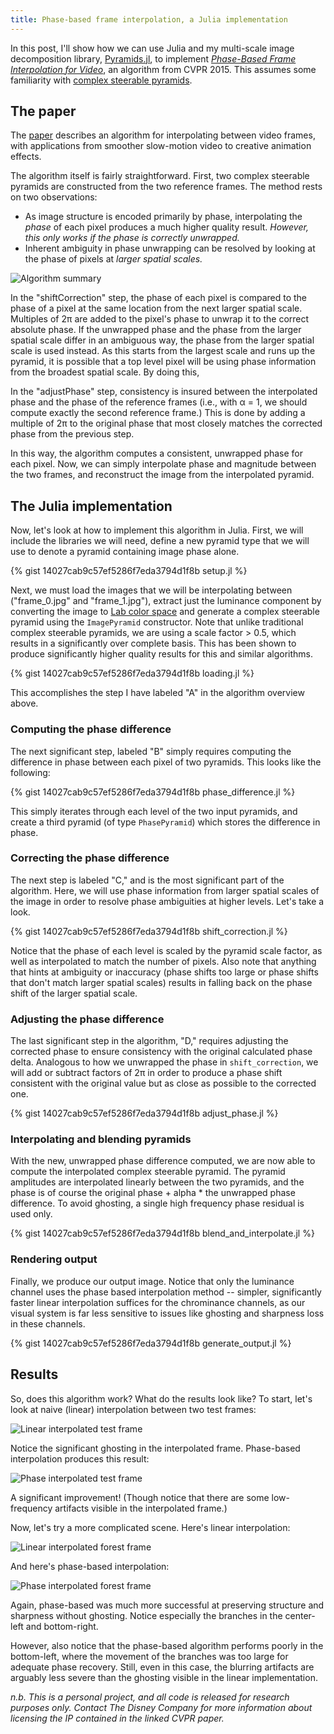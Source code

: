 ```yaml
---
title: Phase-based frame interpolation, a Julia implementation
---
```


In this post, I'll show how we can use Julia and my multi-scale image decomposition library, [Pyramids.jl](https://github.com/loganwilliams/Pyramids.jl), to implement [*Phase-Based Frame Interpolation for Video*](https://www.disneyresearch.com/publication/phasebased/), an algorithm from CVPR 2015. This assumes some familiarity with [complex steerable pyramids](http://www.cns.nyu.edu/~eero/STEERPYR/).

## The paper

The [paper](https://s3-us-west-1.amazonaws.com/disneyresearch/wp-content/uploads/20150605230239/Phase-Based-Frame-Interpolation-for-Video-Paper.pdf) describes an algorithm for interpolating between video frames, with applications from smoother slow-motion video to creative animation effects.

The algorithm itself is fairly straightforward. First, two complex steerable pyramids are constructed from the two reference frames. The method rests on two observations:

* As image structure is encoded primarily by phase, interpolating the *phase* of each pixel produces a much higher quality result. *However, this only works if the phase is correctly unwrapped.*
* Inherent ambiguity in phase unwrapping can be resolved by looking at the phase of pixels at *larger spatial scales.*

![Algorithm summary]({{site.baseurl}}/images/2016-07-15/algorithm.png)

In the "shiftCorrection" step, the phase of each pixel is compared to the phase of a pixel at the same location from the next larger spatial scale. Multiples of 2π are added to the pixel's phase to unwrap it to the correct absolute phase. If the unwrapped phase and the phase from the larger spatial scale differ in an ambiguous way, the phase from the larger spatial scale is used instead. As this starts from the largest scale and runs up the pyramid, it is possible that a top level pixel will be using phase information from the broadest spatial scale. By doing this, 

In the "adjustPhase" step, consistency is insured between the interpolated phase and the phase of the reference frames (i.e., with α = 1, we should compute exactly the second reference frame.) This is done by adding a multiple of 2π to the original phase that most closely matches the corrected phase from the previous step.

In this way, the algorithm computes a consistent, unwrapped phase for each pixel. Now, we can simply interpolate phase and magnitude between the two frames, and reconstruct the image from the interpolated pyramid.

## The Julia implementation

Now, let's look at how to implement this algorithm in Julia. First, we will include the libraries we will need, define a new pyramid type that we will use to denote a pyramid containing image phase alone.

{% gist 14027cab9c57ef5286f7eda3794d1f8b setup.jl %}

Next, we must load the images that we will be interpolating between ("frame_0.jpg" and "frame_1.jpg"), extract just the luminance component by converting the image to [Lab color space](https://en.wikipedia.org/wiki/Lab_color_space) and generate a complex steerable pyramid using the ```ImagePyramid``` constructor. Note that unlike traditional complex steerable pyramids, we are using a scale factor > 0.5, which results in a significantly over complete basis. This has been shown to produce significantly higher quality results for this and similar algorithms.

{% gist 14027cab9c57ef5286f7eda3794d1f8b loading.jl %}

This accomplishes the step I have labeled "A" in the algorithm overview above.

### Computing the phase difference

The next significant step, labeled "B" simply requires computing the difference in phase between each pixel of two pyramids. This looks like the following:

{% gist 14027cab9c57ef5286f7eda3794d1f8b phase_difference.jl %}

This simply iterates through each level of the two input pyramids, and create a third pyramid (of type ```PhasePyramid```) which stores the difference in phase.

### Correcting the phase difference

The next step is labeled "C," and is the most significant part of the algorithm. Here, we will use phase information from larger spatial scales of the image in order to resolve phase ambiguities at higher levels. Let's take a look.

{% gist 14027cab9c57ef5286f7eda3794d1f8b shift_correction.jl %}

Notice that the phase of each level is scaled by the pyramid scale factor, as well as interpolated to match the number of pixels. Also note that anything that hints at ambiguity or inaccuracy (phase shifts too large or phase shifts that don't match larger spatial scales) results in falling back on the phase shift of the larger spatial scale.

### Adjusting the phase difference

The last significant step in the algorithm, "D," requires adjusting the corrected phase to ensure consistency with the original calculated phase delta. Analogous to how we unwrapped the phase in ```shift_correction```, we will add or subtract factors of 2π in order to produce a phase shift consistent with the original value but as close as possible to the corrected one.

{% gist 14027cab9c57ef5286f7eda3794d1f8b adjust_phase.jl %}

### Interpolating and blending pyramids

With the new, unwrapped phase difference computed, we are now able to compute the interpolated complex steerable pyramid. The pyramid amplitudes are interpolated linearly between the two pyramids, and the phase is of course the original phase + alpha * the unwrapped phase difference. To avoid ghosting, a single high frequency phase residual is used only.

{% gist 14027cab9c57ef5286f7eda3794d1f8b blend_and_interpolate.jl %}

### Rendering output

Finally, we produce our output image. Notice that only the luminance channel uses the phase based interpolation method -- simpler, significantly faster linear interpolation suffices for the chrominance channels, as our visual system is far less sensitive to issues like ghosting and sharpness loss in these channels.

{% gist 14027cab9c57ef5286f7eda3794d1f8b generate_output.jl %}

## Results

So, does this algorithm work? What do the results look like? To start, let's look at naive (linear) interpolation between two test frames:

![Linear interpolated test frame]({{site.baseurl}}/images/2016-07-15/naive_example.gif)

Notice the significant ghosting in the interpolated frame. Phase-based interpolation produces this result:

![Phase interpolated test frame]({{site.baseurl}}/images/2016-07-15/interpolated_example.gif)

A significant improvement! (Though notice that there are some low-frequency artifacts visible in the interpolated frame.)

Now, let's try a more complicated scene. Here's linear interpolation:

![Linear interpolated forest frame]({{site.baseurl}}/images/2016-07-15/tree_alpha_c_0.6.png)

And here's phase-based interpolation:

![Phase interpolated forest frame]({{site.baseurl}}/images/2016-07-15/tree_alpha_0.6.png)

Again, phase-based was much more successful at preserving structure and sharpness without ghosting. Notice especially the branches in the center-left and bottom-right.

However, also notice that the phase-based algorithm performs poorly in the bottom-left, where the movement of the branches was too large for adequate phase recovery. Still, even in this case, the blurring artifacts are arguably less severe than the ghosting visible in the linear implementation.

*n.b. This is a personal project, and all code is released for research purposes only. Contact The Disney Company for more information about licensing the IP contained in the linked CVPR paper.*